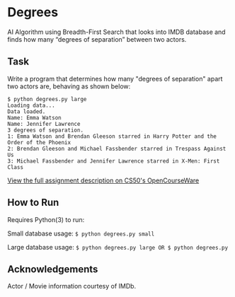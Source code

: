 # Degrees
AI Algorithm using Breadth-First Search that looks into IMDB database and finds how many “degrees of separation” between two actors.

## Task
Write a program that determines how many "degrees of separation" apart two actors are, behaving as shown below:
```
$ python degrees.py large
Loading data...
Data loaded.
Name: Emma Watson
Name: Jennifer Lawrence
3 degrees of separation.
1: Emma Watson and Brendan Gleeson starred in Harry Potter and the Order of the Phoenix
2: Brendan Gleeson and Michael Fassbender starred in Trespass Against Us
3: Michael Fassbender and Jennifer Lawrence starred in X-Men: First Class
```
[View the full assignment description on CS50's OpenCourseWare](https://cs50.harvard.edu/ai/2020/projects/0/degrees/)

## How to Run
Requires Python(3) to run:

Small database usage:
`$ python degrees.py small`

Large database usage:
`$ python degrees.py large OR $ python degrees.py`

## Acknowledgements
Actor / Movie information courtesy of IMDb.
